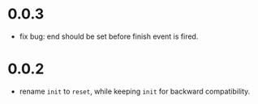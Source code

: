# 0.0.3

 - fix bug: end should be set before finish event is fired.


# 0.0.2

 - rename `init` to `reset`, while keeping `init` for backward compatibility.
